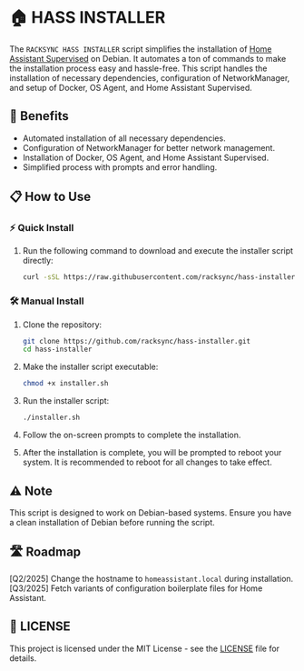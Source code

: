 # 🏠 HASS INSTALLER

The `RACKSYNC HASS INSTALLER` script simplifies the installation of [Home Assistant Supervised](https://github.com/home-assistant/supervised-installer) on Debian. It automates a ton of commands to make the installation process easy and hassle-free. This script handles the installation of necessary dependencies, configuration of NetworkManager, and setup of Docker, OS Agent, and Home Assistant Supervised.

## 🚀 Benefits

- Automated installation of all necessary dependencies.
- Configuration of NetworkManager for better network management.
- Installation of Docker, OS Agent, and Home Assistant Supervised.
- Simplified process with prompts and error handling.

## 📋 How to Use

### ⚡ Quick Install

1. Run the following command to download and execute the installer script directly:
   ```bash
   curl -sSL https://raw.githubusercontent.com/racksync/hass-installer/main/installer.sh | bash
   ```

### 🛠️ Manual Install

1. Clone the repository:
   ```bash
   git clone https://github.com/racksync/hass-installer.git
   cd hass-installer
   ```

2. Make the installer script executable:
   ```bash
   chmod +x installer.sh
   ```

3. Run the installer script:
   ```bash
   ./installer.sh
   ```

4. Follow the on-screen prompts to complete the installation.

5. After the installation is complete, you will be prompted to reboot your system. It is recommended to reboot for all changes to take effect.

## ⚠️ Note

This script is designed to work on Debian-based systems. Ensure you have a clean installation of Debian before running the script.


## 🛣️ Roadmap

[Q2/2025] Change the hostname to `homeassistant.local` during installation. 
[Q3/2025] Fetch variants of configuration boilerplate files for Home Assistant. 



## 📄 LICENSE

This project is licensed under the MIT License - see the [LICENSE](LICENSE) file for details.